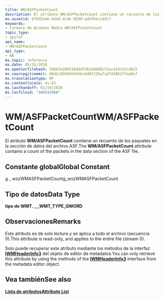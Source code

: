 ```yaml
---
title: WM/ASFPacketCount
description: El atributo WM/ASFPacketCount contiene un recuento de los paquetes en la sección de datos del archivo ASF.
ms.assetid: 97035a4e-4de9-4c9e-9288-addf6eccddc7
keywords:
- Formato de Windows Media WM/ASFPacketCount
topic_type:
- apiref
api_name:
- WM/ASFPacketCount
api_type:
- NA
ms.topic: reference
ms.date: 05/31/2018
ms.openlocfilehash: 59667e2895164ddfdb2ed688c55ac424315cd822
ms.sourcegitcommit: 48d1c892045445bcbd0f22bafa2fd3861ffaa6e7
ms.translationtype: MT
ms.contentlocale: es-ES
ms.lasthandoff: 02/19/2020
ms.locfileid: "104532968"
---
```

# <a name="wmasfpacketcount"></a><span data-ttu-id="268bf-104">WM/ASFPacketCount</span><span class="sxs-lookup"><span data-stu-id="268bf-104">WM/ASFPacketCount</span></span>

<span data-ttu-id="268bf-105">El atributo **WM/ASFPacketCount** contiene un recuento de los paquetes en la sección de datos del archivo ASF.</span><span class="sxs-lookup"><span data-stu-id="268bf-105">The **WM/ASFPacketCount** attribute contains a count of the packets in the data section of the ASF file.</span></span>

## <a name="global-constant"></a><span data-ttu-id="268bf-106">Constante global</span><span class="sxs-lookup"><span data-stu-id="268bf-106">Global Constant</span></span>

<span data-ttu-id="268bf-107">g \_ wszWMASFPacketCount</span><span class="sxs-lookup"><span data-stu-id="268bf-107">g\_wszWMASFPacketCount</span></span>

## <a name="data-type"></a><span data-ttu-id="268bf-108">Tipo de datos</span><span class="sxs-lookup"><span data-stu-id="268bf-108">Data Type</span></span>

<span data-ttu-id="268bf-109">**tipo de WMT. \_ \_**</span><span class="sxs-lookup"><span data-stu-id="268bf-109">**WMT\_TYPE\_QWORD**</span></span>

## <a name="remarks"></a><span data-ttu-id="268bf-110">Observaciones</span><span class="sxs-lookup"><span data-stu-id="268bf-110">Remarks</span></span>

<span data-ttu-id="268bf-111">Este atributo es de solo lectura y se aplica a todo el archivo (secuencia 0).</span><span class="sxs-lookup"><span data-stu-id="268bf-111">This attribute is read-only, and applies to the entire file (stream 0).</span></span>

<span data-ttu-id="268bf-112">Solo puede recuperar este atributo mediante los métodos de la interfaz [**IWMHeaderInfo3**](/previous-versions/windows/desktop/api/wmsdkidl/nn-wmsdkidl-iwmheaderinfo3) del objeto de editor de metadatos.</span><span class="sxs-lookup"><span data-stu-id="268bf-112">You can only retrieve this attribute by using the methods of the [**IWMHeaderInfo3**](/previous-versions/windows/desktop/api/wmsdkidl/nn-wmsdkidl-iwmheaderinfo3) interface from the metadata editor object.</span></span>

## <a name="see-also"></a><span data-ttu-id="268bf-113">Vea también</span><span class="sxs-lookup"><span data-stu-id="268bf-113">See also</span></span>

<dl> <dt>

[<span data-ttu-id="268bf-114">**Lista de atributos**</span><span class="sxs-lookup"><span data-stu-id="268bf-114">**Attribute List**</span></span>](attribute-list.md)
</dt> </dl>

 

 




